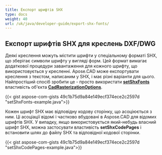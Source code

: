 ```yaml
---
title: Експорт шрифтів SHX
type: docs
weight: 40
url: /uk/java/developer-guide/export-shx-fonts/
---
```


## **Експорт шрифтів SHX для креслень DXF/DWG**

Деякі креслення можуть містити шрифти у спеціальному форматі SHX, що зберігає символи шрифту у вигляді форм.
Цей формат вимагає додаткової процедури завантаження для кожного шрифту, що використовується у кресленні.
Apose.CAD може експортувати креслення з текстом, написаним у SHX, і має різні варіанти для цього.
Найпростіший спосіб зробити це - просто використати [**setShxFonts**](https://reference.aspose.com/cad/java/com.aspose.cad.imageoptions/CadRasterizationOptions#setShxFonts-java.lang.String:A-)
властивість об'єкта [**CadRasterizationOptions**](https://reference.aspose.com/cad/java/com.aspose.cad.imageoptions/CadRasterizationOptions).	

{{< gist aspose-com-gists 49c1b75d9a84e149ecf374ece2c2597d "setShxFonts-example.java">}}

Кожен шрифт SHX має відповідну кодову сторінку, що асоціюється з ним. Ці асоціації відомі і частково вбудовані в Aspose.CAD для відомих шрифтів SHX.
У випадку, якщо використовується який-небудь власний шрифт SHX, можна застосувати властивість **setShxCodePages** і встановити шлях до файлу SHX та відповідної кодової сторінки.
	
{{< gist aspose-com-gists 49c1b75d9a84e149ecf374ece2c2597d "setShxCodePages-example.java">}}
